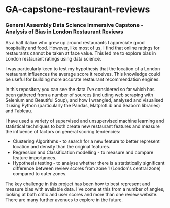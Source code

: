 # GA-capstone-restaurant-reviews
### General Assembly Data Science Immersive Capstone - Analysis of Bias in London Restaurant Reviews

As a half italian who grew up around restaurants I appreciate good hospitality and food. However, like most of us, I find that online ratings for restaurants cannot be taken at face value. This led me to explore bias in London restaurant ratings using data science.  

I was particularly keen to test my hypothesis that the location of a London restaurant influences the average score it receives. This knowledge could be useful for building more accurate restaurant recommendation engines.  

In this repository you can see the data I’ve considered so far which has been gathered from a number of sources (including web scraping with Selenium and Beautiful Soup), and how I wrangled, analysed and visualised it using Python (particularly the Pandas, MatplotLib and Seaborn libraries) and Tableau. 

I have used a variety of supervised and unsupervised machine learning and statistical techniques to both create new restaurant features and measure the influence of factors on general scoring tendencies:
- Clustering Algorithms - to search for a new feature to better represent location and density than the original features.
- Regression and Classification modelling - to measure and compare feature importances.
- Hypothesis testing - to analyse whether there is a statistically significant difference between review scores from zone 1 (London's central zone) compared to outer zones.

The key challenge in this project has been how to best represent and measure bias with available data. I've come at this from a number of angles, looking at both critic and user scores and more than one review website.  There are many further avenues to explore in the future.
